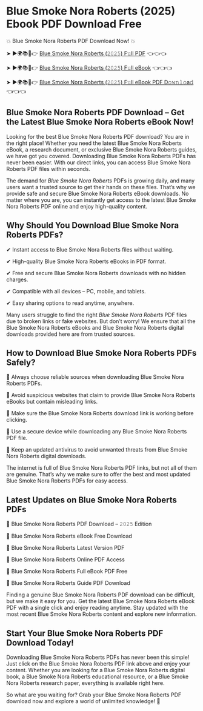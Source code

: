 # Blue Smoke Nora Roberts (2025) Ebook PDF Download Free

💥 Blue Smoke Nora Roberts PDF Download Now! 💥

➤ ►🌍📚📱👉 [Blue Smoke Nora Roberts (𝟸𝟶𝟸𝟻) F𝚞ll PDF](https://getpdf.xyz/blue-smoke-nora-roberts) 👈👈👈


➤ ►🌍📚📱👉 [Blue Smoke Nora Roberts (𝟸𝟶𝟸𝟻) F𝚞ll eBook](https://getpdf.xyz/blue-smoke-nora-roberts) 👈👈👈


➤ ►🌍📚📱👉 [Blue Smoke Nora Roberts (𝟸𝟶𝟸𝟻) F𝚞ll eBook PDF D𝚘𝚠𝚗𝚕𝚘a𝚍](https://getpdf.xyz/blue-smoke-nora-roberts) 👈👈👈


## Blue Smoke Nora Roberts PDF Download – Get the Latest Blue Smoke Nora Roberts eBook Now!

Looking for the best Blue Smoke Nora Roberts PDF download? You are in the right place! Whether you need the latest Blue Smoke Nora Roberts eBook, a research document, or exclusive Blue Smoke Nora Roberts guides, we have got you covered. Downloading Blue Smoke Nora Roberts PDFs has never been easier. With our direct links, you can access Blue Smoke Nora Roberts PDF files within seconds.

The demand for *Blue Smoke Nora Roberts* PDFs is growing daily, and many users want a trusted source to get their hands on these files. That’s why we provide safe and secure Blue Smoke Nora Roberts eBook downloads. No matter where you are, you can instantly get access to the latest Blue Smoke Nora Roberts PDF online and enjoy high-quality content.

## Why Should You Download Blue Smoke Nora Roberts PDFs?

✔ Instant access to Blue Smoke Nora Roberts files without waiting.

✔ High-quality Blue Smoke Nora Roberts eBooks in PDF format.

✔ Free and secure Blue Smoke Nora Roberts downloads with no hidden charges.

✔ Compatible with all devices – PC, mobile, and tablets.

✔ Easy sharing options to read anytime, anywhere.

Many users struggle to find the right *Blue Smoke Nora Roberts* PDF files due to broken links or fake websites. But don’t worry! We ensure that all the Blue Smoke Nora Roberts eBooks and Blue Smoke Nora Roberts digital downloads provided here are from trusted sources.

## How to Download Blue Smoke Nora Roberts PDFs Safely?

📌 Always choose reliable sources when downloading Blue Smoke Nora Roberts PDFs.

📌 Avoid suspicious websites that claim to provide Blue Smoke Nora Roberts eBooks but contain misleading links.

📌 Make sure the Blue Smoke Nora Roberts download link is working before clicking.

📌 Use a secure device while downloading any Blue Smoke Nora Roberts PDF file.

📌 Keep an updated antivirus to avoid unwanted threats from Blue Smoke Nora Roberts digital downloads.

The internet is full of Blue Smoke Nora Roberts PDF links, but not all of them are genuine. That’s why we make sure to offer the best and most updated Blue Smoke Nora Roberts PDFs for easy access.

## Latest Updates on Blue Smoke Nora Roberts PDFs

🔹 Blue Smoke Nora Roberts PDF Download – 𝟸𝟶𝟸𝟻 Edition

🔹 Blue Smoke Nora Roberts eBook Free Download

🔹 Blue Smoke Nora Roberts Latest Version PDF

🔹 Blue Smoke Nora Roberts Online PDF Access

🔹 Blue Smoke Nora Roberts Full eBook PDF Free

🔹 Blue Smoke Nora Roberts Guide PDF Download

Finding a genuine Blue Smoke Nora Roberts PDF download can be difficult, but we make it easy for you. Get the latest Blue Smoke Nora Roberts eBook PDF with a single click and enjoy reading anytime. Stay updated with the most recent Blue Smoke Nora Roberts content and explore new information.

## Start Your Blue Smoke Nora Roberts PDF Download Today!

Downloading Blue Smoke Nora Roberts PDFs has never been this simple! Just click on the Blue Smoke Nora Roberts PDF link above and enjoy your content. Whether you are looking for a Blue Smoke Nora Roberts digital book, a Blue Smoke Nora Roberts educational resource, or a Blue Smoke Nora Roberts research paper, everything is available right here.

So what are you waiting for? Grab your Blue Smoke Nora Roberts PDF download now and explore a world of unlimited knowledge! 🚀
